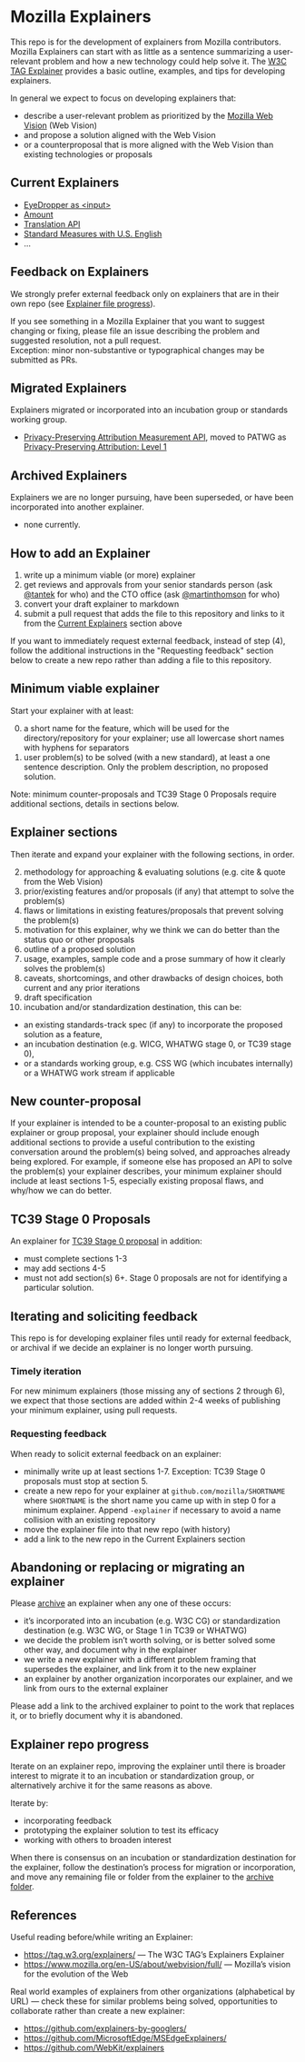 # Mozilla Explainers

This repo is for the development of explainers from Mozilla contributors.
Mozilla Explainers can start with as little as a sentence summarizing a user-relevant problem
and how a new technology could help solve it.
The [W3C TAG Explainer](https://tag.w3.org/explainers/) provides a basic outline, examples, and tips for developing explainers.

In general we expect to focus on developing explainers that:
* describe a user-relevant problem as prioritized by the [Mozilla Web Vision](https://www.mozilla.org/en-US/about/webvision/full/) (Web Vision)
* and propose a solution aligned with the Web Vision
* or a counterproposal that is more aligned with the Web Vision than existing technologies or proposals

## Current Explainers
* [EyeDropper as &lt;input>](https://github.com/mozilla/explainers/blob/main/eyedropper-input.md)
* [Amount](https://github.com/mozilla/explainers/blob/main/amount.md)
* [Translation API](translation.md)
* [Standard Measures with U.S. English](standard-measures-en-us.md)
* ...

## Feedback on Explainers
We strongly prefer external feedback only on explainers that are in their own repo (see [Explainer file progress](#explainer-file-progress)).

If you see something in a Mozilla Explainer that you want to suggest changing or fixing, please file an issue describing the problem and suggested resolution, not a pull request.  
Exception: minor non-substantive or typographical changes may be submitted as PRs.

## Migrated Explainers
Explainers migrated or incorporated into an incubation group or standards working group.

* [Privacy-Preserving Attribution Measurement API](https://github.com/mozilla/explainers/tree/main/archive/ppa-experiment), moved to PATWG as [Privacy-Preserving Attribution: Level 1](https://w3c.github.io/ppa/)

## Archived Explainers
Explainers we are no longer pursuing, have been superseded, or have been incorporated into another explainer.
* none currently.

## How to add an Explainer
1. write up a minimum viable (or more) explainer
2. get reviews and approvals from your senior standards person (ask [@tantek](https://github.com/tantek) for who) and the CTO office (ask [@martinthomson](https://github.com/martinthomson) for who)
3. convert your draft explainer to markdown
4. submit a pull request that adds the file to this repository and links to it from the [Current Explainers](#current-explainers) section above

If you want to immediately request external feedback, instead of step (4), follow the additional instructions in the "Requesting feedback" section below to create a new repo rather than adding a file to this repository.

## Minimum viable explainer
Start your explainer with at least:

0. a short name for the feature, which will be used for the directory/repository for your explainer; use all lowercase short names with hyphens for separators
1. user problem(s) to be solved (with a new standard), at least a one sentence description. Only the problem description, no proposed solution.

Note: minimum counter-proposals and TC39 Stage 0 Proposals require additional sections, details in sections below.

## Explainer sections
Then iterate and expand your explainer with the following sections, in order.

2. methodology for approaching & evaluating solutions (e.g. cite & quote from the Web Vision)
3. prior/existing features and/or proposals (if any) that attempt to solve the problem(s)
4. flaws or limitations in existing features/proposals that prevent solving the problem(s)
5. motivation for this explainer, why we think we can do better than the status quo or other proposals
6. outline of a proposed solution
7. usage, examples, sample code and a prose summary of how it clearly solves the problem(s)
8. caveats, shortcomings, and other drawbacks of design choices, both current and any prior iterations
9. draft specification
10. incubation and/or standardization destination, this can be:
 * an existing standards-track spec (if any) to incorporate the proposed solution as a feature,
 * an incubation destination (e.g. WICG, WHATWG stage 0, or TC39 stage 0),
 * or a standards working group, e.g. CSS WG (which incubates internally) or a WHATWG work stream if applicable

## New counter-proposal
If your explainer is intended to be a counter-proposal to an existing public explainer or group proposal, 
your explainer should include enough additional sections to provide a useful contribution 
to the existing conversation around the problem(s) being solved, and approaches already being explored. 
For example, if someone else has proposed an API to solve the problem(s) your explainer describes, 
your minimum explainer should include at least sections 1-5, 
especially existing proposal flaws, and why/how we can do better.

## TC39 Stage 0 Proposals
An explainer for [TC39 Stage 0 proposal](https://tc39.es/process-document/) in addition:
* must complete sections 1-3
* may add sections 4-5
* must not add section(s) 6+. Stage 0 proposals are not for identifying a particular solution.

## Iterating and soliciting feedback
This repo is for developing explainer files until ready for external feedback, 
or archival if we decide an explainer is no longer worth pursuing.

### Timely iteration
For new minimum explainers (those missing any of sections 2 through 6),
we expect that those sections are added within 2-4 weeks of
publishing your minimum explainer, using pull requests.

### Requesting feedback
When ready to solicit external feedback on an explainer:
* minimally write up at least sections 1-7. Exception: TC39 Stage 0 proposals must stop at section 5.
* create a new repo for your explainer at `github.com/mozilla/SHORTNAME`
  where `SHORTNAME` is the short name you came up with in step 0 for a minimum explainer.
  Append `-explainer` if necessary to avoid a name collision with an existing repository
* move the explainer file into that new repo (with history)
* add a link to the new repo in the Current Explainers section

## Abandoning or replacing or migrating an explainer
Please [archive](https://github.com/mozilla/explainers/tree/main/archive) an explainer when any one of these occurs:
* it’s incorporated into an incubation (e.g. W3C CG) or standardization destination (e.g. W3C WG, or Stage 1 in TC39 or WHATWG)
* we decide the problem isn’t worth solving, or is better solved some other way, and document why in the explainer
* we write a new explainer with a different problem framing that supersedes the explainer, and link from it to the new explainer
* an explainer by another organization incorporates our explainer, and we link from ours to the external explainer

Please add a link to the archived explainer to point to the work that replaces it, or to briefly document why it is abandoned.

## Explainer repo progress
Iterate on an explainer repo, improving the explainer 
until there is broader interest to migrate it to an incubation or standardization group, 
or alternatively archive it for the same reasons as above.

Iterate by:
* incorporating feedback
* prototyping the explainer solution to test its efficacy
* working with others to broaden interest

When there is consensus on an incubation or standardization destination for the explainer, 
follow the destination’s process for migration or incorporation, 
and move any remaining file or folder from the explainer to the [archive folder](https://github.com/mozilla/explainers/tree/main/archive).

## References
Useful reading before/while writing an Explainer:
* https://tag.w3.org/explainers/ — The W3C TAG’s Explainers Explainer
* https://www.mozilla.org/en-US/about/webvision/full/ — Mozilla’s vision for the evolution of the Web

Real world examples of explainers from other organizations (alphabetical by URL) — check these for similar problems being solved, opportunities to collaborate rather than create a new explainer:
* https://github.com/explainers-by-googlers/ 
* https://github.com/MicrosoftEdge/MSEdgeExplainers/
* https://github.com/WebKit/explainers

